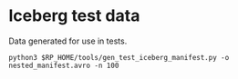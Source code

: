 # Iceberg test data

Data generated for use in tests.

```
python3 $RP_HOME/tools/gen_test_iceberg_manifest.py -o nested_manifest.avro -n 100
```
